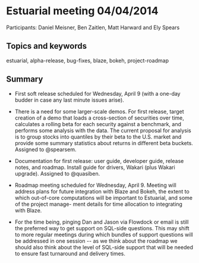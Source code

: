 # Estuarial meeting 04/04/2014
Participants: Daniel Meisner, Ben Zaitlen, Matt Harward and Ely Spears

## Topics and keywords
estuarial, alpha-release, bug-fixes, blaze, bokeh, project-roadmap

## Summary
- First soft release scheduled for Wednesday, April 9 (with a one-day budder
  in case any last minute issues arise).

- There is a need for some larger-scale demos. For first release, target 
  creation of a demo that loads a cross-section of securities over time,
  calculates a rolling beta for each security against a benchmark, and performs
  some analysis with the data. The current proposal for analysis is to group
  stocks into quantiles by their beta to the U.S. market and provide some
  summary statistics about returns in different beta buckets. Assigned to 
  @spearsem.

- Documentation for first release: user guide, developer guide, release notes,
  and roadmap. Install guide for drivers, Wakari (plus Wakari upgrade).
  Assigned to @quasiben.

- Roadmap meeting scheduled for Wednesday, April 9. Meeting will address plans 
  for future integration with Blaze and Bokeh, the extent to which out-of-core
  computations will be important to Estuarial, and some of the project manage-
  ment details for time allocation to integrating with Blaze.

- For the time being, pinging Dan and Jason via Flowdock or email is still the
  preferred way to get support on SQL-side questions. This may shift to more
  regular meetings during which bundles of support questions will be addressed
  in one session -- as we think about the roadmap we should also think about
  the level of SQL-side support that will be needed to ensure fast turnaround
  and delivery times.
